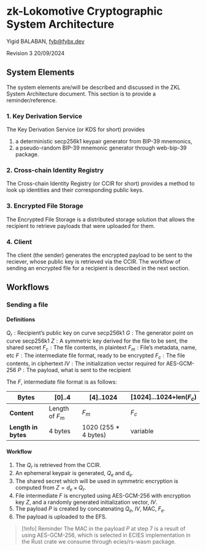 # zk-Lokomotive Cryptographic System Architecture

Yigid BALABAN, <fyb@fybx.dev>

Revision 3
20/09/2024

## System Elements

The system elements are/will be described and discussed in the ZKL System Architecture document. This section is to provide a reminder/reference.

### 1. Key Derivation Service

The Key Derivation Service (or KDS for short) provides 
1. a deterministic secp256k1 keypair generator from BIP-39 mnemonics,
2. a pseudo-random BIP-39 mnemonic generator through web-bip-39 package.

### 2. Cross-chain Identity Registry

The Cross-chain Identity Registry (or CCIR for short) provides a method to look up identities and their corresponding public keys.

### 3. Encrypted File Storage

The Encrypted File Storage is a distributed storage solution that allows the recipient to retrieve payloads that were uploaded for them.

### 4. Client

The client (the sender) generates the encrypted payload to be sent to the reciever, whose public key is retrieved via the CCIR. The workflow of sending an encrypted file for a recipient is described in the next section.

## Workflows

### Sending a file

#### Definitions
$Q_{r}:\text{Recipient's public key on curve secp256k1}$
$G:\text{The generator point on curve secp256k1}$
$Z:\text{A symmetric key derived for the file to be sent, the shared secret}$
$F_c:\text{The file contents, in plaintext}$
$F_m:\text{File's metadata, name, etc}$
$F:\text{The intermediate file format, ready to be encrypted}$
$F_{c}:\text{The file contents, in ciphertext}$
$IV:\text{The initialization vector required for AES-GCM-256}$
$P:\text{The payload, what is sent to the recipient}$

The $F$, intermediate file format is as follows:

| Bytes               | \[0]..4         | \[4]..1024           | \[1024]...1024+len($F_c$) |
| ------------------- | --------------- | -------------------- | ------------------------- |
| **Content**         | Length of $F_m$ | $F_m$                | $F_c$                     |
| **Length in bytes** | 4 bytes         | 1020 (255 * 4 bytes) | variable                  |

#### Workflow

1. The $Q_{r}$ is retrieved from the CCIR.
2. An ephemeral keypair is generated, $Q_{e}$ and $d_{e}$.
3. The shared secret which will be used in symmetric encryption is computed from $Z=d_{e}\times Q_{r}$.
5. File intermediate $F$ is encrypted using AES-GCM-256 with encryption key $Z$, and a randomly generated initialization vector, $IV$.
7. The payload $P$ is created by concatenating $Q_{e},\;IV,\;\text{MAC},\;F_{e}$.
8. The payload is uploaded to the EFS.

> [!info] Reminder
> The MAC in the payload $P$ at step 7 is a result of using AES-GCM-256, which is selected in ECIES implementation in the Rust crate we consume through ecies/rs-wasm package.
